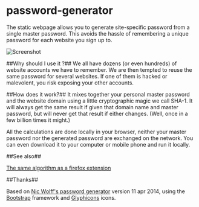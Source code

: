 password-generator
==================

The static webpage allows you to generate site-specific password from a single master password. This avoids the hassle of remembering a unique password for each website you sign up to.

![Screenshot](https://github.com/xvello/password-generator/raw/master/screenshot.png)

##Why should I use it ?##
We all have dozens (or even hundreds) of website accounts we have to remember. We are then tempted to reuse the same password for several websites. If one of them is hacked or malevolent, you risk exposing your other accounts.

##How does it work?##
It mixes  together your personal master password and the website domain using a little cryptographic magic we call SHA-1. It will always get the same result if given that domain name and master password, but will never get that result if either changes. (Well, once in a few billion times it might.)

All the calculations are done locally in your browser, neither your master password nor the generated password are exchanged on the network. You can even download it to your computer or mobile phone and run it locally.

##See also##

[The same algorithm as a firefox extension](https://github.com/xvello/moz-password-generator)

##Thanks##

Based on [Nic Wolff's password generator](http://angel.net/~nic/passwd.current.html) version 11 apr 2014, using the [Bootstrap](http://getbootstrap.com) framework and [Glyphicons](http://glyphicons.com) icons.
